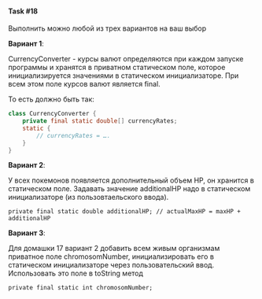 #### Task #18

Выполнить можно любой из трех вариантов на ваш выбор

**Вариант 1**:

CurrencyConverter - курсы валют определяются при каждом запуске программы и хранятся в приватном статическом поле, 
которое инициализируется значениями в статическом инициализаторе. При всем этом поле курсов валют является final. 

То есть должно быть так:
	
```java
class CurrencyConverter {
    private final static double[] currencyRates;
    static {
        // currencyRates = ….
    }
}
```

**Вариант 2**:

У всех покемонов появляется дополнительный объем HP, он хранится в статическом поле. 
Задавать значение additionalHP надо в статическом инициализаторе (из пользовтаельского ввода).

    private final static double additionalHP; // actualMaxHP = maxHP + additionalHP

**Вариант 3**:

Для домашки 17 вариант 2 добавить всем живым организмам приватное поле chromosomNumber, 
инициализировать его в статическом инициализаторе через пользовательский ввод. 
Использовать это поле в toString метод 

	private final static int chromosomNumber; 

